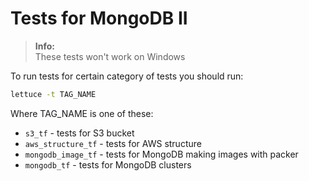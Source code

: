 # Tests for MongoDB II

> **Info:**  
> These tests won't work on Windows

To run tests for certain category of tests you should run:
```bash
lettuce -t TAG_NAME
```
Where TAG_NAME is one of these:
 * `s3_tf` - tests for S3 bucket
 * `aws_structure_tf` - tests for AWS structure
 * `mongodb_image_tf` - tests for MongoDB making images with packer
 * `mongodb_tf` - tests for MongoDB clusters
